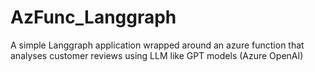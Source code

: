 # AzFunc_Langgraph
A simple Langgraph application wrapped around an azure function that analyses customer reviews using LLM like GPT models (Azure OpenAI)

